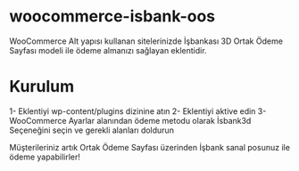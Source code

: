 # woocommerce-isbank-oos

WooCommerce Alt yapısı kullanan sitelerinizde İşbankası 3D Ortak Ödeme Sayfası modeli ile ödeme almanızı sağlayan eklentidir.

# Kurulum

1- Eklentiyi wp-content/plugins dizinine atın
2- Eklentiyi aktive edin
3- WooCommerce Ayarlar alanından ödeme metodu olarak İsbank3d Seçeneğini seçin ve gerekli alanları doldurun

Müşterileriniz artık Ortak Ödeme Sayfası üzerinden İşbank sanal posunuz ile ödeme yapabilirler!
